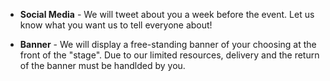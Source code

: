 
* **Social Media** - We will tweet about you a week before the event. Let us know what you want us to tell everyone about! 

* **Banner** - We will display a free-standing banner of your choosing at the front of the "stage". Due to our limited resources, delivery and the return of the banner must be handlded by you.
